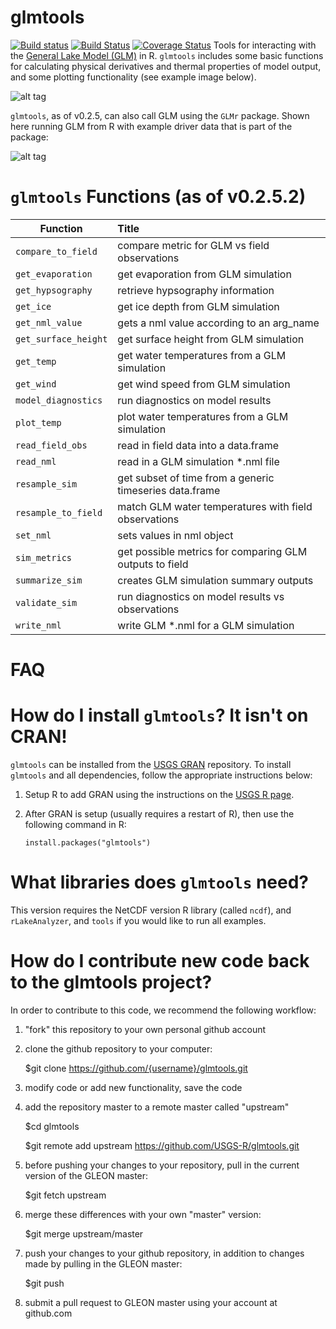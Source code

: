 glmtools
=====
[![Build status](https://ci.appveyor.com/api/projects/status/j5mscylmkssa0esf)](https://ci.appveyor.com/project/jread-usgs/glmtools) 
[![Build Status](https://travis-ci.org/USGS-R/glmtools.svg)](https://travis-ci.org/USGS-R/glmtools)
[![Coverage Status](https://img.shields.io/coveralls/USGS-R/glmtools.svg)](https://coveralls.io/r/USGS-R/glmtools)
Tools for interacting with the [General Lake Model (GLM)](http://aed.see.uwa.edu.au/research/models/GLM/ "General Lake Model's website") in R. `glmtools` includes some basic functions for calculating physical derivatives and thermal properties of model output, and some plotting functionality (see example image below). 


![alt tag](http://github.gleon.io/images/test_figure.png)

`glmtools`, as of v0.2.5, can also call GLM using the `GLMr` package. Shown here running GLM from R with example driver data that is part of the package:

![alt tag](http://github.gleon.io/images/glm-r.png)

`glmtools` Functions (as of v0.2.5.2)
=====
| Function       | Title           |
| ------------- |:-------------|
| `compare_to_field` | compare metric for GLM vs field observations |
| `get_evaporation`  | get evaporation from GLM simulation |
| `get_hypsography` | retrieve hypsography information |
| `get_ice` | get ice depth from GLM simulation |
| `get_nml_value` | gets a nml value according to an arg_name |
| `get_surface_height` | get surface height from GLM simulation |
| `get_temp` | get water temperatures from a GLM simulation |
| `get_wind` | get wind speed from GLM simulation |
| `model_diagnostics` | run diagnostics on model results |
| `plot_temp` | plot water temperatures from a GLM simulation |
| `read_field_obs` | read in field data into a data.frame |
| `read_nml` | read in a GLM simulation *.nml file |
| `resample_sim` | get subset of time from a generic timeseries data.frame |
| `resample_to_field` | match GLM water temperatures with field observations |
| `set_nml` | sets values in nml object |
| `sim_metrics` | get possible metrics for comparing GLM outputs to field |
| `summarize_sim` | creates GLM simulation summary outputs |
| `validate_sim` | run diagnostics on model results vs observations |
| `write_nml` | write GLM *.nml for a GLM simulation |

FAQ
=====

How do I install `glmtools`? It isn't on CRAN!
===
`glmtools` can be installed from the [USGS GRAN](http://owi.usgs.gov/R/gran.html) repository. To install `glmtools` and all dependencies, follow the appropriate instructions below:

1. Setup R to add GRAN using the instructions on the [USGS R page](http://owi.usgs.gov/R/gran.html).

2. After GRAN is setup (usually requires a restart of R), then use the following command in R:

    `install.packages("glmtools")`
        
What libraries does `glmtools` need?
===
This version requires the NetCDF version R library (called `ncdf`), and `rLakeAnalyzer`, and `tools` if you would like to run all examples. 

How do I contribute new code back to the glmtools project?
===

In order to contribute to this code, we recommend the following workflow: 

1) "fork" this repository to your own personal github account

2) clone the github repository to your computer:

	$git clone https://github.com/{username}/glmtools.git

3) modify code or add new functionality, save the code

4) add the repository master to a remote master called "upstream"

	$cd glmtools

	$git remote add upstream https://github.com/USGS-R/glmtools.git

5) before pushing your changes to your repository, pull in the current version of the GLEON master:

	$git fetch upstream

6) merge these differences with your own "master" version:

	$git merge upstream/master

7) push your changes to your github repository, in addition to changes made by pulling in the GLEON master:

	$git push

8) submit a pull request to GLEON master using your account at github.com

